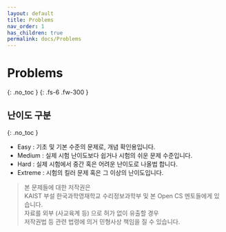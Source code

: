 ```yaml
---
layout: default
title: Problems
nav_order: 1
has_children: true
permalink: docs/Problems
---
```


# Problems
{: .no_toc }
{: .fs-6 .fw-300 }

## 난이도 구분      
{: .no_toc }
- Easy : 기초 및 기본 수준의 문제로, 개념 확인용입니다.         
- Medium : 실제 시험 난이도보다 쉽거나 시험의 쉬운 문제 수준입니다.         
- Hard : 실제 시험에서 중간 혹은 어려운 난이도로 나올법 합니다.          
- Extreme : 시험의 킬러 문제 혹은 그 이상의 난이도입니다.           
            

> 본 문제들에 대한 저작권은         
> KAIST 부설 한국과학영재학교 수리정보과학부 및 본 Open CS 멘토들에게 있습니다.              
> 자료를 외부 (사교육계 등) 으로 허가 없이 유출할 경우      
> 저작권법 등 관련 법령에 의거 민형사상 책임을 질 수 있습니다.             